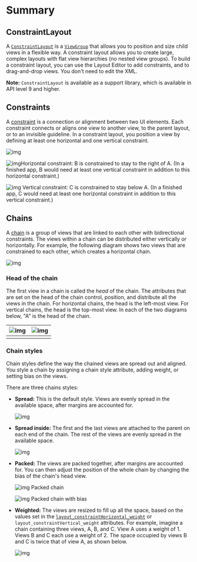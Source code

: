 # Summary

## ConstraintLayout

A [`ConstraintLayout`](https://developer.android.com/reference/android/support/constraint/ConstraintLayout.html) is a [`ViewGroup`](http://developer.android.com/reference/android/view/ViewGroup.html) that allows you to position and size child views in a flexible way. A constraint layout allows you to create large, complex layouts with flat view hierarchies (no nested view groups). To build a constraint layout, you can use the Layout Editor to add constraints, and to drag-and-drop views. You don't need to edit the XML.

**Note:** `ConstraintLayout` is available as a support library, which is available in API level 9 and higher.

## Constraints

A [constraint](https://developer.android.com/training/constraint-layout/#constraints-overview) is a connection or alignment between two UI elements. Each constraint connects or aligns one view to another view, to the parent layout, or to an invisible guideline. In a constraint layout, you position a view by defining at least one horizontal and one vertical constraint.

![img](https://codelabs.developers.google.com/codelabs/kotlin-android-training-constraint-layout/img/be3c775dcb40cfe.png)

![img](https://codelabs.developers.google.com/codelabs/kotlin-android-training-constraint-layout/img/ec6ab16929700158.png)Horizontal constraint: B is constrained to stay to the right of A. (In a finished app, B would need at least one vertical constraint in addition to this horizontal constraint.)

![img](https://codelabs.developers.google.com/codelabs/kotlin-android-training-constraint-layout/img/b4e089773fc08bd9.png) Vertical constraint: C is constrained to stay below A. (In a finished app, C would need at least one horizontal constraint in addition to this vertical constraint.)

## Chains

A [chain](https://developer.android.com/training/constraint-layout/#constrain-chain) is a group of views that are linked to each other with bidirectional constraints. The views within a chain can be distributed either vertically or horizontally. For example, the following diagram shows two views that are constrained to each other, which creates a horizontal chain.

![img](https://codelabs.developers.google.com/codelabs/kotlin-android-training-constraint-layout/img/690fa1708662a4a9.png)

### Head of the chain

The first view in a chain is called the *head* of the chain. The attributes that are set on the head of the chain control, position, and distribute all the views in the chain. For horizontal chains, the head is the left-most view. For vertical chains, the head is the top-most view. In each of the two diagrams below, "A" is the head of the chain.

| ![img](https://codelabs.developers.google.com/codelabs/kotlin-android-training-constraint-layout/img/e822baed8a72bf3a.png) | ![img](https://codelabs.developers.google.com/codelabs/kotlin-android-training-constraint-layout/img/559c8ae4c80cc90f.png) |
| ------------------------------------------------------------ | ------------------------------------------------------------ |
|                                                              |                                                              |

### Chain styles

Chain styles define the way the chained views are spread out and aligned. You style a chain by assigning a chain style attribute, adding weight, or setting bias on the views.

There are three chains styles:

- **Spread:** This is the default style. Views are evenly spread in the available space, after margins are accounted for.

  ![img](https://codelabs.developers.google.com/codelabs/kotlin-android-training-constraint-layout/img/d57e8cdbe225181f.png)

- **Spread inside:** The first and the last views are attached to the parent on each end of the chain. The rest of the views are evenly spread in the available space.

  ![img](https://codelabs.developers.google.com/codelabs/kotlin-android-training-constraint-layout/img/8ee14c6b5164afef.png)

- **Packed:** The views are packed together, after margins are accounted for. You can then adjust the position of the whole chain by changing the bias of the chain's head view.

  ![img](https://codelabs.developers.google.com/codelabs/kotlin-android-training-constraint-layout/img/16bb057b065865c6.png) Packed chain

  ![img](https://codelabs.developers.google.com/codelabs/kotlin-android-training-constraint-layout/img/c893437f3a9c3f06.png) Packed chain with bias

- **Weighted:** The views are resized to fill up all the space, based on the values set in the [`layout_constraintHorizontal_weight`](https://developer.android.com/reference/android/support/constraint/ConstraintLayout) or `layout_constraintVertical_weight` attributes. For example, imagine a chain containing three views, A, B, and C. View A uses a weight of 1. Views B and C each use a weight of 2. The space occupied by views B and C is twice that of view A, as shown below.

  ![img](https://codelabs.developers.google.com/codelabs/kotlin-android-training-constraint-layout/img/91ca5b204a0141ed.png)

